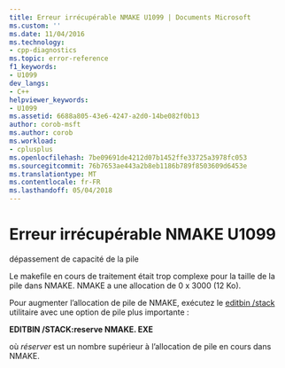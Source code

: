 ```yaml
---
title: Erreur irrécupérable NMAKE U1099 | Documents Microsoft
ms.custom: ''
ms.date: 11/04/2016
ms.technology:
- cpp-diagnostics
ms.topic: error-reference
f1_keywords:
- U1099
dev_langs:
- C++
helpviewer_keywords:
- U1099
ms.assetid: 6688a805-43e6-4247-a2d0-14be082f0b13
author: corob-msft
ms.author: corob
ms.workload:
- cplusplus
ms.openlocfilehash: 7be09691de4212d07b1452ffe33725a3978fc053
ms.sourcegitcommit: 76b7653ae443a2b8eb1186b789f8503609d6453e
ms.translationtype: MT
ms.contentlocale: fr-FR
ms.lasthandoff: 05/04/2018
---
```

# <a name="nmake-fatal-error-u1099"></a>Erreur irrécupérable NMAKE U1099
dépassement de capacité de la pile  
  
 Le makefile en cours de traitement était trop complexe pour la taille de la pile dans NMAKE. NMAKE a une allocation de 0 x 3000 (12 Ko).  
  
 Pour augmenter l’allocation de pile de NMAKE, exécutez le [editbin /stack](../../build/reference/stack.md) utilitaire avec une option de pile plus importante :  
  
 **EDITBIN /STACK:reserve NMAKE. EXE**  
  
 où *réserver* est un nombre supérieur à l’allocation de pile en cours dans NMAKE.